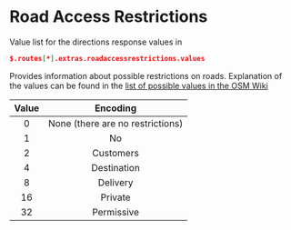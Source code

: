 # Road Access Restrictions

Value list for the directions response values in 

```json
$.routes[*].extras.roadaccessrestrictions.values
```

Provides information about possible restrictions on roads.
Explanation of the values can be found in the [list of possible values in the OSM Wiki](https://wiki.openstreetmap.org/wiki/Key:access)

| Value |             Encoding              |
|:-----:|:---------------------------------:|
|   0   | None (there are no restrictions)  |
|   1   |                No                 |
|   2   |             Customers             |
|   4   |            Destination            |
|   8   |             Delivery              |
|  16   |              Private              |
|  32   |            Permissive             |

[//]: # (keep in sync with AccessRestrictionType.class)